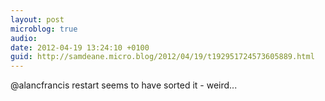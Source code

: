 ```yaml
---
layout: post
microblog: true
audio: 
date: 2012-04-19 13:24:10 +0100
guid: http://samdeane.micro.blog/2012/04/19/t192951724573605889.html
---
```

@alancfrancis restart seems to have sorted it - weird...
